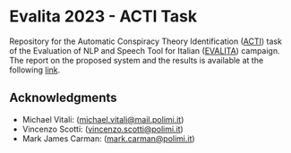 # Evalita 2023 - ACTI Task

Repository for the Automatic Conspiracy Theory Identification ([ACTI](https://russogiuseppe.github.io/ACTI/)) task of the Evaluation of NLP and Speech Tool for Italian ([EVALITA](https://www.evalita.it)) campaign.
The report on the proposed system and the results is available at the following [link](https://www.overleaf.com/read/jbjhrjtpgnmc).

## Acknowledgments

- Michael Vitali: ([michael.vitali@mail.polimi.it](mailto:michael.vitali@mail.polimi.it))
- Vincenzo Scotti: ([vincenzo.scotti@polimi.it](mailto:vincenzo.scotti@polimi.it))
- Mark James Carman: ([mark.carman@polimi.it](mailto:mark.carman@.polimi.it))
